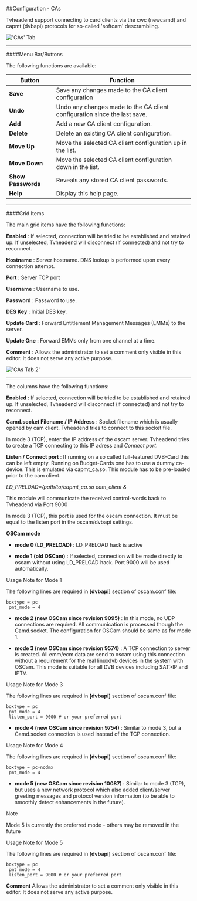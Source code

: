 ##Configuration - CAs

Tvheadend support connecting to card clients via the cwc (newcamd) and
capmt (dvbapi) protocols for so-called 'softcam' descrambling.

!['CAs' Tab](docresources/configcwc.png)

---

####Menu Bar/Buttons

The following functions are available:

Button              | Function
--------------------|---------
**Save**            | Save any changes made to the CA client configuration
**Undo**            | Undo any changes made to the CA client configuration since the last save.
**Add**             | Add a new CA client configuration.
**Delete**          | Delete an existing CA client configuration.
**Move Up**         | Move the selected CA client configuration up in the list.
**Move Down**       | Move the selected CA client configuration down in the list.
**Show Passwords**  | Reveals any stored CA client passwords.
**Help**            | Display this help page.

---

####Grid Items

The main grid items have the following functions:

**Enabled**
: If selected, connection will be tried to be established and retained up.
  If unselected, Tvheadend will disconnect (if connected) and not try to
  reconnect.

**Hostname**
: Server hostname. DNS lookup is performed upon every connection attempt.

**Port**
: Server TCP port

**Username**
: Username to use.

**Password**
: Password to use.

**DES Key**
: Initial DES key.

**Update Card**
: Forward Entitlement Management Messages (EMMs) to the server.

**Update One**
: Forward EMMs only from one channel at a time.

**Comment**
: Allows the administrator to set a comment only visible in this editor.
  It does not serve any active purpose.

!['CAs Tab 2'](docresources/configcapmt.png)

---

The columns have the following functions:

**Enabled**
: If selected, connection will be tried to be established and retained up.
  If unselected, Tvheadend will disconnect (if connected) and not try to
  reconnect.

**Camd.socket Filename / IP Address**
: Socket filename which is usually opened by cam client. Tvheadend tries
  to connect to this socket file.

 In mode 3 (TCP), enter the IP address of the oscam server. Tvheadend
tries to create a TCP connecting to this IP adress and *Connect port*.

**Listen / Connect port**
: If running on a so called full-featured DVB-Card this can be left empty.
  Running on Budget-Cards one has to use a dummy ca-device. This is
  emulated via capmt\_ca.so. This module has to be pre-loaded prior to the
  cam client.
  
*LD\_PRELOAD=/path/to/capmt\_ca.so cam\_client &*

This module will communicate the received control-words back to
Tvheadend via Port 9000

 In mode 3 (TCP), this port is used for the oscam connection. It must be
equal to the listen port in the oscam/dvbapi settings.

**OSCam mode**

* **mode 0 (LD\_PRELOAD)**
: LD\_PRELOAD hack is active

* **mode 1 (old OSCam)**
: If selected, connection will be made directly to oscam without using
  LD\_PRELOAD hack. Port 9000 will be used automatically.

<div class="admonition note">
<p class="admonition-title">Usage Note for Mode 1</p>
<p>The following lines are required in <strong>[dvbapi]</strong> section of oscam.conf
file:</p>
<code>boxtype = pc
 pmt_mode = 4</code>
</div>

* **mode 2 (new OSCam since revision 9095)**
: In this mode, no UDP connections are required. All communication is
  processed though the Camd.socket. The configuration for OSCam should be
  same as for mode 1.

* **mode 3 (new OSCam since revision 9574)**
: A TCP connection to server is created. All emm/ecm data are send to
  oscam using this connection without a requirement for the real linuxdvb
  devices in the system with OSCam. This mode is suitable for all DVB
  devices including SAT\>IP and IPTV.

<div class="admonition note">
<p class="admonition-title">Usage Note for Mode 3</p>
<p>The following lines are required in <strong>[dvbapi]</strong> section of oscam.conf
file:</p>
<code>boxtype = pc
 pmt_mode = 4
 listen_port = 9000 # or your preferred port</code>
</div>

* **mode 4 (new OSCam since revision 9754)**
: Similar to mode 3, but a Camd.socket connection is used instead of the
  TCP connection.

<div class="admonition note">
<p class="admonition-title">Usage Note for Mode 4</p>
<p>The following lines are required in <strong>[dvbapi]</strong> section of oscam.conf
file:</p>
<code>boxtype = pc-nodmx
 pmt_mode = 4</code>
</div>

* **mode 5 (new OSCam since revision 10087)**
: Similar to mode 3 (TCP), but uses a new network protocol which also
  added client/server greeting messages and protocol version information
  (to be able to smoothly detect enhancements in the future).

<div class="admonition tip">
<p class="admonition-title">Note</p>
<p>Mode 5 is currently the preferred mode - others may be removed in the future</p>
</div>


<div class="admonition note">
<p class="admonition-title">Usage Note for Mode 5</p>
<p>The following lines are required in <strong>[dvbapi]</strong> section of oscam.conf
file:</p>
<code>boxtype = pc
 pmt_mode = 4
 listen_port = 9000 # or your preferred port</code>
</div>

**Comment**
Allows the administrator to set a comment only visible in this editor.
It does not serve any active purpose.
